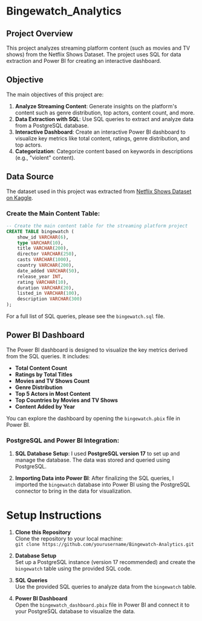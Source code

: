 # Bingewatch_Analytics

## Project Overview
This project analyzes streaming platform content (such as movies and TV shows) from the Netflix Shows Dataset. The project uses SQL for data extraction and Power BI for creating an interactive dashboard. 

## Objective

The main objectives of this project are:
1. **Analyze Streaming Content**: Generate insights on the platform's content such as genre distribution, top actors, content count, and more.
2. **Data Extraction with SQL**: Use SQL queries to extract and analyze data from a PostgreSQL database.
3. **Interactive Dashboard**: Create an interactive Power BI dashboard to visualize key metrics like total content, ratings, genre distribution, and top actors.
4. **Categorization**: Categorize content based on keywords in descriptions (e.g., "violent" content).


## Data Source

The dataset used in this project was extracted from [Netflix Shows Dataset on Kaggle](https://www.kaggle.com/datasets/shivamb/netflix-shows).

### Create the Main Content Table:
```sql
-- Create the main content table for the streaming platform project
CREATE TABLE bingewatch (
    show_id VARCHAR(6),
    type VARCHAR(10),
    title VARCHAR(200),
    director VARCHAR(250),
    casts VARCHAR(1000),
    country VARCHAR(200),
    date_added VARCHAR(50),
    release_year INT,
    rating VARCHAR(10),
    duration VARCHAR(20),
    listed_in VARCHAR(100),
    description VARCHAR(300)
);
```
For a full list of SQL queries, please see the `bingewatch.sql` file.

## Power BI Dashboard

The Power BI dashboard is designed to visualize the key metrics derived from the SQL queries. It includes:

- **Total Content Count**
- **Ratings by Total Titles**
- **Movies and TV Shows Count**
- **Genre Distribution**
- **Top 5 Actors in Most Content**
- **Top Countries by Movies and TV Shows**
- **Content Added by Year**

You can explore the dashboard by opening the `bingewatch.pbix` file in Power BI.

### PostgreSQL and Power BI Integration:

1. **SQL Database Setup**: I used **PostgreSQL version 17** to set up and manage the database. The data was stored and queried using PostgreSQL.

2. **Importing Data into Power BI**: After finalizing the SQL queries, I imported the `bingewatch` database into Power BI using the PostgreSQL connector to bring in the data for visualization.

# Setup Instructions

1. **Clone this Repository**  
Clone the repository to your local machine:  
`git clone https://github.com/yourusername/Bingewatch-Analytics.git`

2. **Database Setup**  
Set up a PostgreSQL instance (version 17 recommended) and create the `bingewatch` table using the provided SQL code.

3. **SQL Queries**  
Use the provided SQL queries to analyze data from the `bingewatch` table.

4. **Power BI Dashboard**  
Open the `bingewatch_dashboard.pbix` file in Power BI and connect it to your PostgreSQL database to visualize the data.
